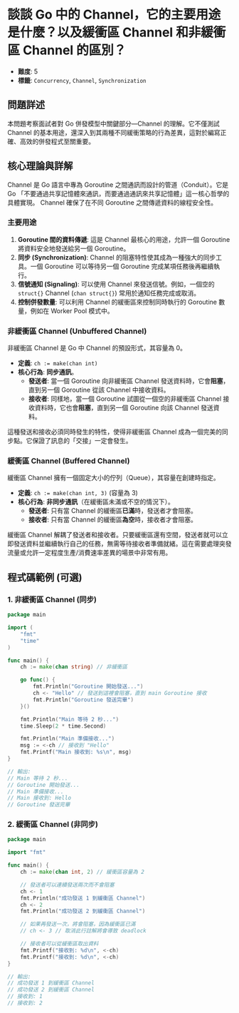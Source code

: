 # 談談 Go 中的 Channel，它的主要用途是什麼？以及緩衝區 Channel 和非緩衝區 Channel 的區別？

- **難度**: 5
- **標籤**: `Concurrency`, `Channel`, `Synchronization`

## 問題詳述

本問題考察面試者對 Go 併發模型中關鍵部分—Channel 的理解。它不僅測試 Channel 的基本用途，還深入到其兩種不同緩衝策略的行為差異，這對於編寫正確、高效的併發程式至關重要。

## 核心理論與詳解

Channel 是 Go 語言中專為 Goroutine 之間通訊而設計的管道（Conduit）。它是 Go 「不要通過共享記憶體來通訊，而要通過通訊來共享記憶體」這一核心哲學的具體實現。 Channel 確保了在不同 Goroutine 之間傳遞資料的線程安全性。

### 主要用途

1.  **Goroutine 間的資料傳遞**: 這是 Channel 最核心的用途，允許一個 Goroutine 將資料安全地發送給另一個 Goroutine。
2.  **同步 (Synchronization)**: Channel 的阻塞特性使其成為一種強大的同步工具。一個 Goroutine 可以等待另一個 Goroutine 完成某項任務後再繼續執行。
3.  **信號通知 (Signaling)**: 可以使用 Channel 來發送信號。例如，一個空的 `struct{}` Channel (`chan struct{}`) 常用於通知任務完成或取消。
4.  **控制併發數量**: 可以利用 Channel 的緩衝區來控制同時執行的 Goroutine 數量，例如在 Worker Pool 模式中。

### 非緩衝區 Channel (Unbuffered Channel)

非緩衝區 Channel 是 Go 中 Channel 的預設形式，其容量為 0。

- **定義**: `ch := make(chan int)`
- **核心行為**: **同步通訊**。
    - **發送者**: 當一個 Goroutine 向非緩衝區 Channel 發送資料時，它會**阻塞**，直到另一個 Goroutine 從該 Channel 中接收資料。
    - **接收者**: 同樣地，當一個 Goroutine 試圖從一個空的非緩衝區 Channel 接收資料時，它也會**阻塞**，直到另一個 Goroutine 向該 Channel 發送資料。

這種發送和接收必須同時發生的特性，使得非緩衝區 Channel 成為一個完美的同步點。它保證了訊息的「交接」一定會發生。

### 緩衝區 Channel (Buffered Channel)

緩衝區 Channel 擁有一個固定大小的佇列（Queue），其容量在創建時指定。

- **定義**: `ch := make(chan int, 3)` (容量為 3)
- **核心行為**: **非同步通訊**（在緩衝區未滿或不空的情況下）。
    - **發送者**: 只有當 Channel 的緩衝區**已滿**時，發送者才會阻塞。
    - **接收者**: 只有當 Channel 的緩衝區**為空**時，接收者才會阻塞。

緩衝區 Channel 解耦了發送者和接收者。只要緩衝區還有空間，發送者就可以立即發送資料並繼續執行自己的任務，無需等待接收者準備就緒。這在需要處理突發流量或允許一定程度生產/消費速率差異的場景中非常有用。

## 程式碼範例 (可選)

### 1. 非緩衝區 Channel (同步)

```go
package main

import (
	"fmt"
	"time"
)

func main() {
	ch := make(chan string) // 非緩衝區

	go func() {
		fmt.Println("Goroutine 開始發送...")
		ch <- "Hello" // 發送到這裡會阻塞，直到 main Goroutine 接收
		fmt.Println("Goroutine 發送完畢")
	}()

	fmt.Println("Main 等待 2 秒...")
	time.Sleep(2 * time.Second)

	fmt.Println("Main 準備接收...")
	msg := <-ch // 接收到 "Hello"
	fmt.Printf("Main 接收到: %s\n", msg)
}

// 輸出:
// Main 等待 2 秒...
// Goroutine 開始發送...
// Main 準備接收...
// Main 接收到: Hello
// Goroutine 發送完畢
```

### 2. 緩衝區 Channel (非同步)

```go
package main

import "fmt"

func main() {
	ch := make(chan int, 2) // 緩衝區容量為 2

	// 發送者可以連續發送兩次而不會阻塞
	ch <- 1
	fmt.Println("成功發送 1 到緩衝區 Channel")
	ch <- 2
	fmt.Println("成功發送 2 到緩衝區 Channel")

	// 如果再發送一次，將會阻塞，因為緩衝區已滿
	// ch <- 3 // 取消此行註解將會導致 deadlock

	// 接收者可以從緩衝區取出資料
	fmt.Printf("接收到: %d\n", <-ch)
	fmt.Printf("接收到: %d\n", <-ch)
}

// 輸出:
// 成功發送 1 到緩衝區 Channel
// 成功發送 2 到緩衝區 Channel
// 接收到: 1
// 接收到: 2
```
